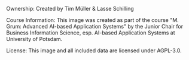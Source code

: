 
Ownership:
Created by Tim Müller & Lasse Schilling

Course Information:
This image was created as part of the course "M. Grum: Advanced AI-based Application Systems" by the Junior Chair for Business Information Science, esp. AI-based Application Systems at University of Potsdam.


License:
This image and all included data are licensed under AGPL-3.0.

